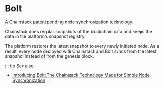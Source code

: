 # Bolt

A Chainstack patent pending node synchronization technology.

Chainstack does regular snapshots of the blockchain data and keeps the data in the platform's snapshot registry.

The platform restores the latest snapshot to every newly initiated node. As a result, every node deployed with Chainstack and Bolt syncs from the latest snapshot instead of from the genesis block.

::: tip See also
* [Introducing Bolt: The Chainstack Technology Made for Simple Node Synchronization](https://medium.com/chainstack/introducing-bolt-the-chainstack-technology-made-for-simple-node-synchronization-3300ab26610c)
:::